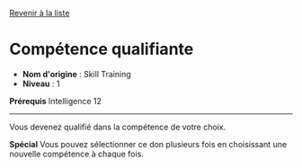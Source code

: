 [Revenir à la liste](..)

# Compétence qualifiante

 * **Nom d'origine** : Skill Training
 * **Niveau** : 1


<p><strong>Prérequis</strong> Intelligence 12</p>
<hr>
<p>Vous devenez qualifié dans la compétence de votre choix.</p>
<p><strong>Spécial</strong> Vous pouvez sélectionner ce don plusieurs fois en choisissant une nouvelle compétence à chaque fois.</p>